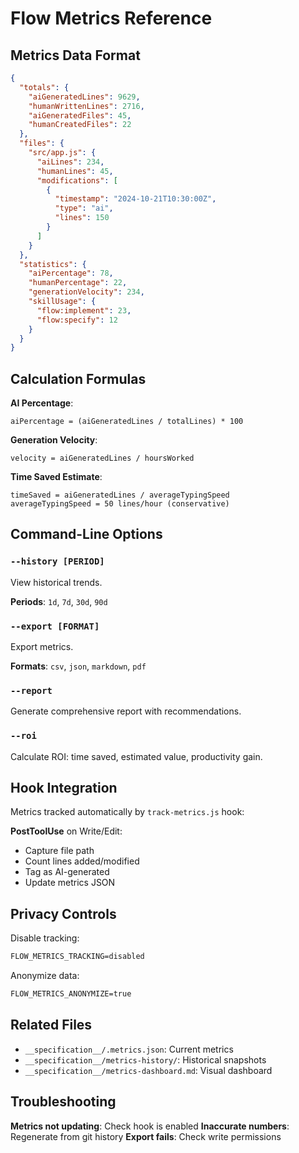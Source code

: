 # Flow Metrics Reference

## Metrics Data Format

```json
{
  "totals": {
    "aiGeneratedLines": 9629,
    "humanWrittenLines": 2716,
    "aiGeneratedFiles": 45,
    "humanCreatedFiles": 22
  },
  "files": {
    "src/app.js": {
      "aiLines": 234,
      "humanLines": 45,
      "modifications": [
        {
          "timestamp": "2024-10-21T10:30:00Z",
          "type": "ai",
          "lines": 150
        }
      ]
    }
  },
  "statistics": {
    "aiPercentage": 78,
    "humanPercentage": 22,
    "generationVelocity": 234,
    "skillUsage": {
      "flow:implement": 23,
      "flow:specify": 12
    }
  }
}
```

## Calculation Formulas

**AI Percentage**:
```
aiPercentage = (aiGeneratedLines / totalLines) * 100
```

**Generation Velocity**:
```
velocity = aiGeneratedLines / hoursWorked
```

**Time Saved Estimate**:
```
timeSaved = aiGeneratedLines / averageTypingSpeed
averageTypingSpeed = 50 lines/hour (conservative)
```

## Command-Line Options

### `--history [PERIOD]`

View historical trends.

**Periods**: `1d`, `7d`, `30d`, `90d`

### `--export [FORMAT]`

Export metrics.

**Formats**: `csv`, `json`, `markdown`, `pdf`

### `--report`

Generate comprehensive report with recommendations.

### `--roi`

Calculate ROI: time saved, estimated value, productivity gain.

## Hook Integration

Metrics tracked automatically by `track-metrics.js` hook:

**PostToolUse** on Write/Edit:
- Capture file path
- Count lines added/modified
- Tag as AI-generated
- Update metrics JSON

## Privacy Controls

Disable tracking:
```markdown
FLOW_METRICS_TRACKING=disabled
```

Anonymize data:
```markdown
FLOW_METRICS_ANONYMIZE=true
```

## Related Files

- `__specification__/.metrics.json`: Current metrics
- `__specification__/metrics-history/`: Historical snapshots
- `__specification__/metrics-dashboard.md`: Visual dashboard

## Troubleshooting

**Metrics not updating**: Check hook is enabled
**Inaccurate numbers**: Regenerate from git history
**Export fails**: Check write permissions
